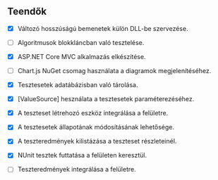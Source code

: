 ﻿## Teendők

- [X] Változó hosszúságú bemenetek külön DLL-be szervezése.

- [ ] Algoritmusok blokkláncban való tesztelése.

- [X] ASP.NET Core MVC alkalmazás elkészítése.

- [ ] Chart.js NuGet csomag használata a diagramok megjelenítéséhez.

- [X] Tesztesetek adatábázisban való tárolása.

- [X] [ValueSource] hesználata a tesztesetek paraméterezéséhez.

- [X] A teszteset létrehozó eszköz integrálása a felületre.

- [X] A tesztesetek állapotának módosításának lehetősége.

- [X] A teszteredmények kilistázása a teszteset részleteinél.

- [X] NUnit tesztek futtatása a felületen keresztül.

- [ ] Teszteredmények integrálása a felületre.
